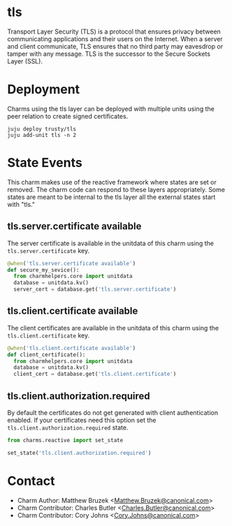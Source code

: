 # tls

Transport Layer Security (TLS) is a protocol that ensures privacy between
communicating applications and their users on the Internet. When a server
and client communicate, TLS ensures that no third party may eavesdrop or
tamper with any message. TLS is the successor to the Secure Sockets Layer
(SSL).

# Deployment
Charms using the tls layer can be deployed with multiple units using the
peer relation to create signed certificates.

```
juju deploy trusty/tls
juju add-unit tls -n 2
```

# State Events
This charm makes use of the reactive framework where states are set or removed.
The charm code can respond to these layers appropriately. Some states
are meant to be internal to the tls layer all the external states start with
"tls."

## tls.server.certificate available
The server certificate is available in the unitdata of this charm using the  
`tls.server.certificate` key.

```python
@when('tls.server.certificate available')
def secure_my_sevice():
  from charmhelpers.core import unitdata
  database = unitdata.kv()
  server_cert = database.get('tls.server.certificate')
```

## tls.client.certificate available
The client certificates are available in the unitdata of this charm using the
`tls.client.certificate` key.

```python
@when('tls.client.certificate available')
def client_certificate():
  from charmhelpers.core import unitdata
  database = unitdata.kv()
  client_cert = database.get('tls.client.certificate')
```

## tls.client.authorization.required
By default the certificates do not get generated with client authentication
enabled. If your certificates need this option set the
`tls.client.authorization.required` state.

```python
from charms.reactive import set_state

set_state('tls.client.authorization.required')
```

# Contact

 * Charm Author: Matthew Bruzek &lt;Matthew.Bruzek@canonical.com&gt;
 * Charm Contributor: Charles Butler &lt;Charles.Butler@canonical.com&gt;
 * Charm Contributor: Cory Johns &lt;Cory.Johns@canonical.com&gt;
